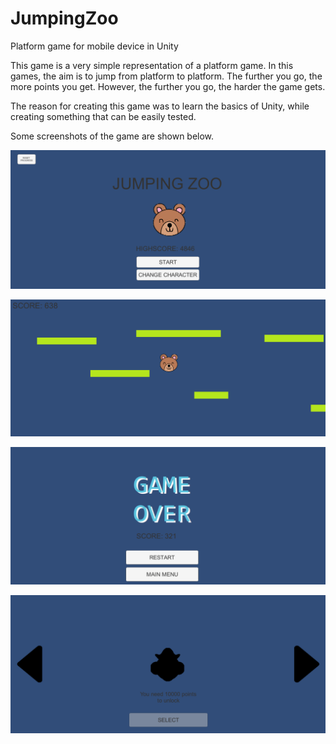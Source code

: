 # JumpingZoo
Platform game for mobile device in Unity

This game is a very simple representation of a platform game.
In this games, the aim is to jump from platform to platform. The further you go, the more points you get. However, the further you go, the harder the game gets.

The reason for creating this game was to learn the basics of Unity, while creating something that can be easily tested.

Some screenshots of the game are shown below.

![alt text](https://github.com/CamilAbraham/JumpingZoo/blob/main/JumpingZoo1.PNG?raw=true)

![alt text](https://github.com/CamilAbraham/JumpingZoo/blob/main/JumpingZoo3.PNG?raw=true)

![alt text](https://github.com/CamilAbraham/JumpingZoo/blob/main/JumpingZoo2.PNG?raw=true)

![alt text](https://github.com/CamilAbraham/JumpingZoo/blob/main/JumpingZoo4.PNG?raw=true)
